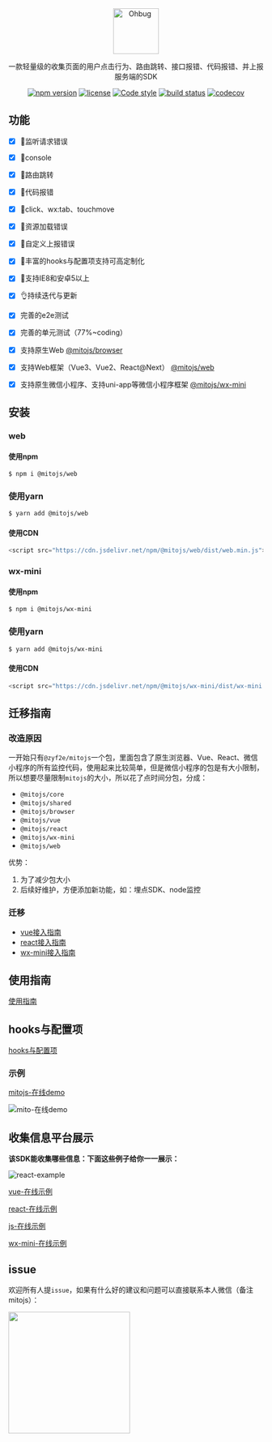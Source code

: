 <div align="center">
    <a href="#" target="_blank">
    <img src="https://i.loli.net/2020/08/21/87uCfjsrWwhA5YL.jpg" alt="Ohbug" height="90">
    </a>
    <p>一款轻量级的收集页面的用户点击行为、路由跳转、接口报错、代码报错、并上报服务端的SDK</p>

[![npm version](https://img.shields.io/npm/v/@mitojs/web.svg?style=flat-square)](https://www.npmjs.com/package/@mitojs/web)
[![license](https://img.shields.io/github/license/clouDr-f2e/mitojs)](https://github.com/clouDr-f2e/mitojs/blob/dev/LICENSE)
[![Code style](https://img.shields.io/badge/code_style-prettier-ff69b4.svg?style=flat-square)](https://github.com/prettier/prettier)
[![build status](https://img.shields.io/travis/clouDr-f2e/mitojs/master.svg?style=flat-square)](https://travis-ci.com/github/clouDr-f2e/mitojs)
[![codecov](https://codecov.io/gh/clouDr-f2e/mitojs/branch/master/graph/badge.svg?token=W7JP5GDOM7)](https://codecov.io/gh/clouDr-f2e/mitojs)
<!-- [![npm downloads](https://img.shields.io/npm/dm/@zyf2e/mitojs.svg?style=flat-square)](http://npm-stat.com/charts.html?package=@zyf2e/mitojs) -->


</div>

## 功能

- [x] 🔨监听请求错误
- [x] 🔨console
- [x] 🔨路由跳转
- [x] 🔨代码报错
- [x] 🔨click、wx:tab、touchmove
- [x] 🔨资源加载错误
- [x] 🏅自定义上报错误
- [x] 🚀丰富的hooks与配置项支持可高定制化
- [x] 🌝支持IE8和安卓5以上
- [x] 👌持续迭代与更新
- [x] 完善的e2e测试
- [x] 完善的单元测试（77%~coding）
- [x] 支持原生Web [@mitojs/browser](https://github.com/clouDr-f2e/mitojs/tree/master/packages/browser)
- [x] 支持Web框架（Vue3、Vue2、React@Next） [@mitojs/web](https://github.com/clouDr-f2e/mitojs/tree/master/packages/web)
- [x] 支持原生微信小程序、支持uni-app等微信小程序框架 [@mitojs/wx-mini](https://github.com/clouDr-f2e/mitojs/tree/master/packages/wx-mini)



## 安装

### web

#### 使用npm

```bash
$ npm i @mitojs/web
```

### 使用yarn

```bash
$ yarn add @mitojs/web
```

#### 使用CDN

```javascript
<script src="https://cdn.jsdelivr.net/npm/@mitojs/web/dist/web.min.js"></script>
```

### wx-mini

#### 使用npm

```bash
$ npm i @mitojs/wx-mini
```

### 使用yarn

```bash
$ yarn add @mitojs/wx-mini
```

#### 使用CDN

```javascript
<script src="https://cdn.jsdelivr.net/npm/@mitojs/wx-mini/dist/wx-mini.js"></script>
```

## 迁移指南
### 改造原因
一开始只有`@zyf2e/mitojs`一个包，里面包含了原生浏览器、Vue、React、微信小程序的所有监控代码，使用起来比较简单，但是微信小程序的包是有大小限制，所以想要尽量限制`mitojs`的大小，所以花了点时间分包，分成：

* `@mitojs/core`
* `@mitojs/shared`
* `@mitojs/browser`
* `@mitojs/vue`
* `@mitojs/react`
* `@mitojs/wx-mini`
* `@mitojs/web`

优势：

1. 为了减少包大小
2. 后续好维护，方便添加新功能，如：埋点SDK、node监控

### 迁移

* [vue接入指南](https://github.com/clouDr-f2e/mitojs/blob/master/docs/guide.md#Vue)
* [react接入指南](https://github.com/clouDr-f2e/mitojs/blob/master/docs/guide.md#react)
* [wx-mini接入指南](https://github.com/clouDr-f2e/mitojs/blob/master/docs/guide.md#微信小程序)

## 使用指南

[使用指南](https://github.com/clouDr-f2e/mitojs/blob/master/docs/guide.md)


## hooks与配置项

[hooks与配置项](https://github.com/clouDr-f2e/mitojs/blob/master/docs/option.md)




### 示例
[mitojs-在线demo](https://static.91jkys.com/web/mito-vue-demo/#/demo/one)

![mito-在线demo](https://tva1.sinaimg.cn/large/008eGmZEly1gmxgn4y1sag315g0m2hdt.gif)


## 收集信息平台展示

**该SDK能收集哪些信息：下面这些例子给你一一展示：**

![react-example](https://tva1.sinaimg.cn/large/008eGmZEly1gmxggqptzwg30u00hoe84.gif)

[vue-在线示例](https://static.91jkys.com/f2e/mito-error-example/#/errors/1/info)

[react-在线示例](https://static.91jkys.com/f2e/mito-error-example/#/errors/2/info)

[js-在线示例](https://static.91jkys.com/f2e/mito-error-example/#/errors/3/info)

[wx-mini-在线示例](https://static.91jkys.com/f2e/mito-error-example/#/errors/4/info)

## issue

欢迎所有人提`issue`，如果有什么好的建议和问题可以直接联系本人微信（备注mitojs）：

<img src="https://tva1.sinaimg.cn/large/008eGmZEly1gmtfid3hrfj30kw0r2wfk.jpg" width="240px" />



